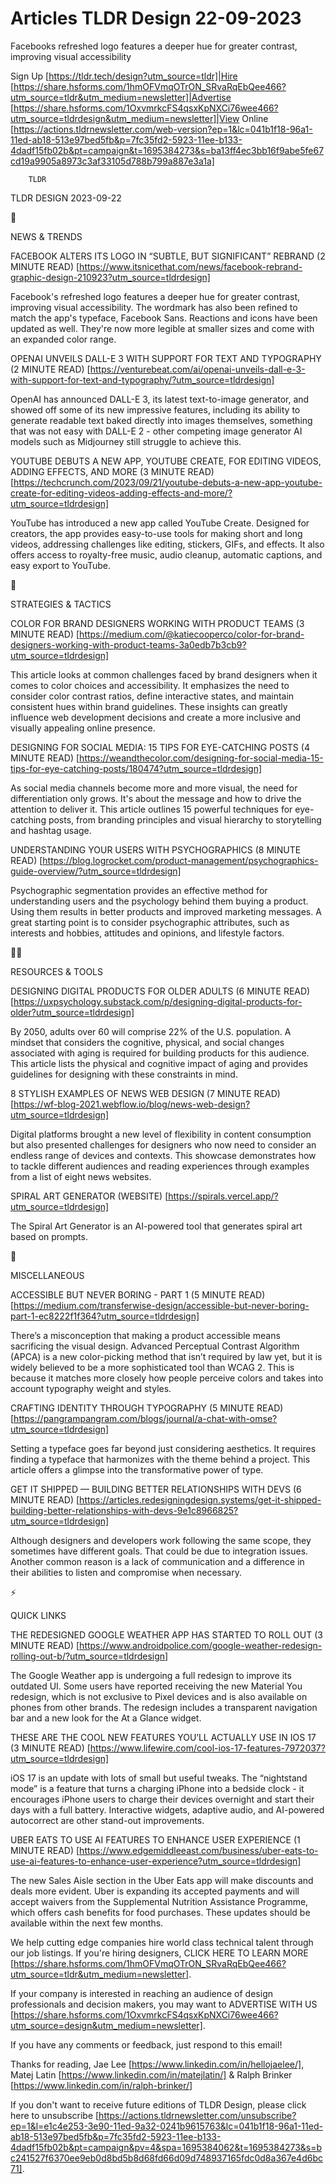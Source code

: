 # Articles TLDR Design 22-09-2023

Facebooks refreshed logo features a deeper hue for greater contrast,
improving visual accessibility  

Sign Up [https://tldr.tech/design?utm_source=tldr]|Hire
[https://share.hsforms.com/1hmOFVmqOTrON_SRvaRqEbQee466?utm_source=tldr&utm_medium=newsletter]|Advertise
[https://share.hsforms.com/1OxvmrkcFS4qsxKpNXCi76wee466?utm_source=tldrdesign&utm_medium=newsletter]|View
Online
[https://actions.tldrnewsletter.com/web-version?ep=1&lc=041b1f18-96a1-11ed-ab18-513e97bed5fb&p=7fc35fd2-5923-11ee-b133-4dadf15fb02b&pt=campaign&t=1695384273&s=ba13ff4ec3bb16f9abe5fe67cd19a9905a8973c3af33105d788b799a887e3a1a]


		TLDR 

TLDR DESIGN 2023-09-22

📱 

NEWS & TRENDS

FACEBOOK ALTERS ITS LOGO IN “SUBTLE, BUT SIGNIFICANT” REBRAND (2
MINUTE READ)
[https://www.itsnicethat.com/news/facebook-rebrand-graphic-design-210923?utm_source=tldrdesign]


Facebook's refreshed logo features a deeper hue for greater contrast,
improving visual accessibility. The wordmark has also been refined to
match the app's typeface, Facebook Sans. Reactions and icons have been
updated as well. They're now more legible at smaller sizes and come
with an expanded color range. 

OPENAI UNVEILS DALL-E 3 WITH SUPPORT FOR TEXT AND TYPOGRAPHY (2 MINUTE
READ)
[https://venturebeat.com/ai/openai-unveils-dall-e-3-with-support-for-text-and-typography/?utm_source=tldrdesign]


OpenAI has announced DALL-E 3, its latest text-to-image generator, and
showed off some of its new impressive features, including its ability
to generate readable text baked directly into images themselves,
something that was not easy with DALL-E 2 - other competing image
generator AI models such as Midjourney still struggle to achieve this.


YOUTUBE DEBUTS A NEW APP, YOUTUBE CREATE, FOR EDITING VIDEOS, ADDING
EFFECTS, AND MORE (3 MINUTE READ)
[https://techcrunch.com/2023/09/21/youtube-debuts-a-new-app-youtube-create-for-editing-videos-adding-effects-and-more/?utm_source=tldrdesign]


YouTube has introduced a new app called YouTube Create. Designed for
creators, the app provides easy-to-use tools for making short and long
videos, addressing challenges like editing, stickers, GIFs, and
effects. It also offers access to royalty-free music, audio cleanup,
automatic captions, and easy export to YouTube. 

🚀 

STRATEGIES & TACTICS

COLOR FOR BRAND DESIGNERS WORKING WITH PRODUCT TEAMS (3 MINUTE READ)
[https://medium.com/@katiecooperco/color-for-brand-designers-working-with-product-teams-3a0edb7b3cb9?utm_source=tldrdesign]


This article looks at common challenges faced by brand designers when
it comes to color choices and accessibility. It emphasizes the need to
consider color contrast ratios, define interactive states, and
maintain consistent hues within brand guidelines. These insights can
greatly influence web development decisions and create a more
inclusive and visually appealing online presence. 

DESIGNING FOR SOCIAL MEDIA: 15 TIPS FOR EYE-CATCHING POSTS (4 MINUTE
READ)
[https://weandthecolor.com/designing-for-social-media-15-tips-for-eye-catching-posts/180474?utm_source=tldrdesign]


As social media channels become more and more visual, the need for
differentiation only grows. It's about the message and how to drive
the attention to deliver it. This article outlines 15 powerful
techniques for eye-catching posts, from branding principles and visual
hierarchy to storytelling and hashtag usage. 

UNDERSTANDING YOUR USERS WITH PSYCHOGRAPHICS (8 MINUTE READ)
[https://blog.logrocket.com/product-management/psychographics-guide-overview/?utm_source=tldrdesign]


Psychographic segmentation provides an effective method for
understanding users and the psychology behind them buying a product.
Using them results in better products and improved marketing messages.
A great starting point is to consider psychographic attributes, such
as interests and hobbies, attitudes and opinions, and lifestyle
factors. 

🧑‍💻 

RESOURCES & TOOLS

DESIGNING DIGITAL PRODUCTS FOR OLDER ADULTS (6 MINUTE READ)
[https://uxpsychology.substack.com/p/designing-digital-products-for-older?utm_source=tldrdesign]


By 2050, adults over 60 will comprise 22% of the U.S. population. A
mindset that considers the cognitive, physical, and social changes
associated with aging is required for building products for this
audience. This article lists the physical and cognitive impact of
aging and provides guidelines for designing with these constraints in
mind. 

8 STYLISH EXAMPLES OF NEWS WEB DESIGN (7 MINUTE READ)
[https://wf-blog-2021.webflow.io/blog/news-web-design?utm_source=tldrdesign]


Digital platforms brought a new level of flexibility in content
consumption but also presented challenges for designers who now need
to consider an endless range of devices and contexts. This showcase
demonstrates how to tackle different audiences and reading experiences
through examples from a list of eight news websites. 

SPIRAL ART GENERATOR (WEBSITE)
[https://spirals.vercel.app/?utm_source=tldrdesign] 

The Spiral Art Generator is an AI-powered tool that generates spiral
art based on prompts. 

🎁 

MISCELLANEOUS

ACCESSIBLE BUT NEVER BORING - PART 1 (5 MINUTE READ)
[https://medium.com/transferwise-design/accessible-but-never-boring-part-1-ec8222f1f364?utm_source=tldrdesign]


There’s a misconception that making a product accessible means
sacrificing the visual design. Advanced Perceptual Contrast Algorithm
(APCA) is a new color-picking method that isn’t required by law yet,
but it is widely believed to be a more sophisticated tool than WCAG 2.
This is because it matches more closely how people perceive colors and
takes into account typography weight and styles. 

CRAFTING IDENTITY THROUGH TYPOGRAPHY (5 MINUTE READ)
[https://pangrampangram.com/blogs/journal/a-chat-with-omse?utm_source=tldrdesign]


Setting a typeface goes far beyond just considering aesthetics. It
requires finding a typeface that harmonizes with the theme behind a
project. This article offers a glimpse into the transformative power
of type. 

GET IT SHIPPED — BUILDING BETTER RELATIONSHIPS WITH DEVS (6 MINUTE
READ)
[https://articles.redesigningdesign.systems/get-it-shipped-building-better-relationships-with-devs-9e1c8966825?utm_source=tldrdesign]


Although designers and developers work following the same scope, they
sometimes have different goals. That could be due to integration
issues. Another common reason is a lack of communication and a
difference in their abilities to listen and compromise when necessary.


⚡ 

QUICK LINKS

THE REDESIGNED GOOGLE WEATHER APP HAS STARTED TO ROLL OUT (3 MINUTE
READ)
[https://www.androidpolice.com/google-weather-redesign-rolling-out-b/?utm_source=tldrdesign]


The Google Weather app is undergoing a full redesign to improve its
outdated UI. Some users have reported receiving the new Material You
redesign, which is not exclusive to Pixel devices and is also
available on phones from other brands. The redesign includes a
transparent navigation bar and a new look for the At a Glance widget. 

THESE ARE THE COOL NEW FEATURES YOU’LL ACTUALLY USE IN IOS 17 (3
MINUTE READ)
[https://www.lifewire.com/cool-ios-17-features-7972037?utm_source=tldrdesign]


iOS 17 is an update with lots of small but useful tweaks. The
“nightstand mode” is a feature that turns a charging iPhone into a
bedside clock - it encourages iPhone users to charge their devices
overnight and start their days with a full battery. Interactive
widgets, adaptive audio, and AI-powered autocorrect are other
stand-out improvements. 

UBER EATS TO USE AI FEATURES TO ENHANCE USER EXPERIENCE (1 MINUTE
READ)
[https://www.edgemiddleeast.com/business/uber-eats-to-use-ai-features-to-enhance-user-experience?utm_source=tldrdesign]


The new Sales Aisle section in the Uber Eats app will make discounts
and deals more evident. Uber is expanding its accepted payments and
will accept waivers from the Supplemental Nutrition Assistance
Programme, which offers cash benefits for food purchases. These
updates should be available within the next few months. 

 We help cutting edge companies hire world class technical talent
through our job listings. If you're hiring designers, CLICK HERE TO
LEARN MORE
[https://share.hsforms.com/1hmOFVmqOTrON_SRvaRqEbQee466?utm_source=tldr&utm_medium=newsletter].


If your company is interested in reaching an audience of design
professionals and decision makers, you may want to ADVERTISE WITH US
[https://share.hsforms.com/1OxvmrkcFS4qsxKpNXCi76wee466?utm_source=design&utm_medium=newsletter].


If you have any comments or feedback, just respond to this email! 

Thanks for reading, 
Jae Lee [https://www.linkedin.com/in/hellojaelee/], Matej Latin
[https://www.linkedin.com/in/matejlatin/] & Ralph Brinker
[https://www.linkedin.com/in/ralph-brinker/] 

If you don't want to receive future editions of TLDR Design,
please click here to unsubscribe
[https://actions.tldrnewsletter.com/unsubscribe?ep=1&l=e1c4e253-3e90-11ed-9a32-0241b9615763&lc=041b1f18-96a1-11ed-ab18-513e97bed5fb&p=7fc35fd2-5923-11ee-b133-4dadf15fb02b&pt=campaign&pv=4&spa=1695384062&t=1695384273&s=bc241527f6370ee9eb0d8bd5b8d68fd66d09d748937165fdc0d8a367e4d6bc71].